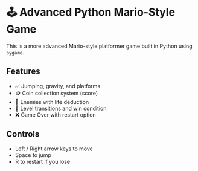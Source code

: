 # 🕹 Advanced Python Mario-Style Game

This is a more advanced Mario-style platformer game built in Python using `pygame`.

## Features

- ✅ Jumping, gravity, and platforms
- 🪙 Coin collection system (score)
- 👾 Enemies with life deduction
- 🔁 Level transitions and win condition
- ❌ Game Over with restart option

## Controls

- Left / Right arrow keys to move
- Space to jump
- R to restart if you lose
